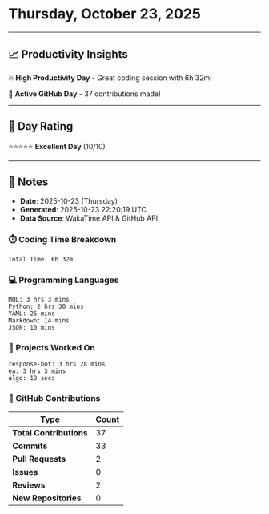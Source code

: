 # Thursday, October 23, 2025

---

## 📈 Productivity Insights

🔥 **High Productivity Day** - Great coding session with 6h 32m!

🚀 **Active GitHub Day** - 37 contributions made!

---

## 🎯 Day Rating

⭐⭐⭐⭐⭐ **Excellent Day** (10/10)

---

## 📝 Notes

- **Date**: 2025-10-23 (Thursday)
- **Generated**: 2025-10-23 22:20:19 UTC
- **Data Source**: WakaTime API & GitHub API


### ⏱️ Coding Time Breakdown

```
Total Time: 6h 32m
```

### 💻 Programming Languages

```
MQL: 3 hrs 3 mins
Python: 2 hrs 30 mins
YAML: 25 mins
Markdown: 14 mins
JSON: 10 mins
```

### 📂 Projects Worked On

```
response-bot: 3 hrs 28 mins
ea: 3 hrs 3 mins
algo: 19 secs

```


### 🐙 GitHub Contributions

| Type | Count |
|------|-------|
| **Total Contributions** | 37 |
| **Commits** | 33 |
| **Pull Requests** | 2 |
| **Issues** | 0 |
| **Reviews** | 2 |
| **New Repositories** | 0 |

